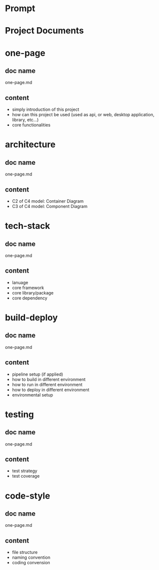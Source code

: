 # Prompt

# Project Documents

# one-page
## doc name
one-page.md
## content
- simply introduction of this project
- how can this project be used (used as api, or web, desktop application, library, etc...)
- core functionalities

# architecture
## doc name
one-page.md
## content
- C2 of C4 model: Container Diagram 
- C3 of C4 model: Component Diagram

# tech-stack
## doc name
one-page.md
## content
- lanuage
- core framework
- core library/package
- core dependency

# build-deploy
## doc name
one-page.md
## content
- pipeline setup (if applied)
- how to build in different environment
- how to run in different environment
- how to deploy in different environment
- environmental setup

# testing
## doc name
one-page.md
## content
- test strategy
- test coverage

# code-style
## doc name
one-page.md
## content
- file structure
- naming convention
- coding convension